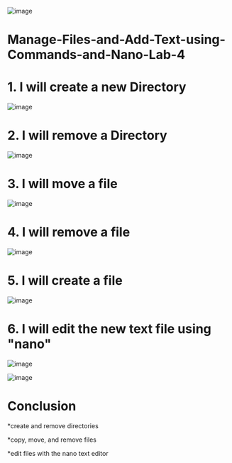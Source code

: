 ![image](https://github.com/iahalkhatib/Manage-Files-and-Add-Text-using-Commands-and-Nano-Lab-4/assets/170050432/b03c05bc-fb89-4f06-a43a-a1d53d304a3c)

# Manage-Files-and-Add-Text-using-Commands-and-Nano-Lab-4

# 1. I will create a new Directory

![image](https://github.com/iahalkhatib/Manage-Files-and-Add-Text-using-Commands-and-Nano-Lab-4/assets/170050432/f46c38bc-6b9d-4b18-a734-1c28e88ea79d)

# 2. I will remove a Directory 

![image](https://github.com/iahalkhatib/Manage-Files-and-Add-Text-using-Commands-and-Nano-Lab-4/assets/170050432/c71daf89-fa80-47e4-8150-03d61c7d95cb)


# 3. I will move a file 

![image](https://github.com/iahalkhatib/Manage-Files-and-Add-Text-using-Commands-and-Nano-Lab-4/assets/170050432/a7041cb5-d9da-4134-9b3d-10cd9847b41d)


# 4. I will remove a file 

![image](https://github.com/iahalkhatib/Manage-Files-and-Add-Text-using-Commands-and-Nano-Lab-4/assets/170050432/0614cd25-ebf9-4d8f-bc46-e19aef833684)


# 5. I will create a file 

![image](https://github.com/iahalkhatib/Manage-Files-and-Add-Text-using-Commands-and-Nano-Lab-4/assets/170050432/d684b5d3-6bf2-405f-9fe1-641f0f1b9237)


# 6. I will edit the new text file using "nano"

![image](https://github.com/iahalkhatib/Manage-Files-and-Add-Text-using-Commands-and-Nano-Lab-4/assets/170050432/b77572b0-ce95-4b37-953e-645f94161c92)

![image](https://github.com/iahalkhatib/Manage-Files-and-Add-Text-using-Commands-and-Nano-Lab-4/assets/170050432/0c2884a1-e09d-4cd3-b6c1-c98928e4dd45)


# Conclusion 

*create and remove directories

*copy, move, and remove files

*edit files with the nano text editor


